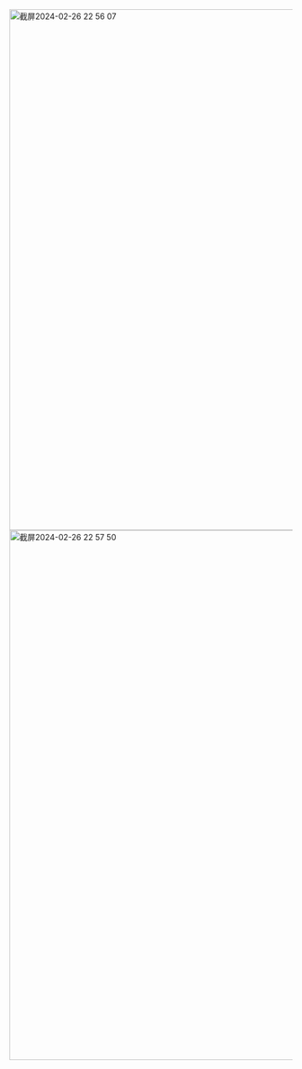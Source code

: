 <img width="927" alt="截屏2024-02-26 22 56 07" src="https://github.com/xkong-study/gucheng_algorithm/assets/100473178/1b0e19db-7304-4a3b-93f3-44b10f9c1079">
<img width="943" alt="截屏2024-02-26 22 57 50" src="https://github.com/xkong-study/gucheng_algorithm/assets/100473178/c0e97edb-c873-4ed7-aabe-12a3dee59466">
